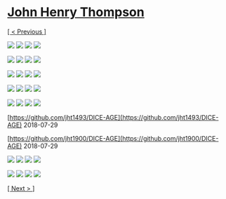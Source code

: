 # [John Henry Thompson](../README.md)

[[ < Previous ]](2018-08-25-1.md)

[![](../media/2018-08-22/Timeline-Photos-Man-vs-nature-thumb.jpg)](../posts/2018-08-22-1.md) [![](../media/2018-08-21/DICE-Colored-Mind-living-in-the-dark-thumb.jpg)](../posts/2018-08-21-1.md) [![](../media/2018-08-15/Timeline-Photos-DICE-Colored-mind-Mining-dark-energy-2-thumb.jpg)](../posts/2018-08-15-1.md) [![](../media/2018-08-13/Timeline-Photos-DICE-Colored-mind-4-meta-dimensions-time-space-l-thumb.jpg)](../posts/2018-08-13-1.md)

[![](../media/2018-08-12/Timeline-Photos-Noted-thumb.jpg)](../posts/2018-08-12-1.md) [![](../media/2018-08-12/Timeline-Photos-DICE-Colored-mind-Mining-dark-energy-thumb.jpg)](../posts/2018-08-12-2.md) [![](../media/2018-08-12/Timeline-Photos-DICE-Colored-mind-Mutant-323-thumb.jpg)](../posts/2018-08-12-3.md) [![](../media/2018-08-10/Timeline-Photos-DICE-Mind-on-the-spectrum-thumb.jpg)](../posts/2018-08-10-1.md)

[![](../media/2018-08-09/Timeline-Photos-Four-forces-thumb.jpg)](../posts/2018-08-09-1.md) [![](../media/2018-08-07/Timeline-Photos-DICE-Glitch-thumb.jpg)](../posts/2018-08-07-1.md) [![](../media/2018-08-07/Timeline-Photos-JHT-the-Barnes-by-Judith-Williams-Thanks-big-sis-thumb.jpg)](../posts/2018-08-07-2.md) [![](../media/2018-08-07/Timeline-Photos-https-10print-org-thumb.jpg)](../posts/2018-08-07-3.md)

[![](../media/2018-08-04/Timeline-Photos-Ardmore-suburban-station-thumb.jpg)](../posts/2018-08-04-1.md) [![](../media/2018-08-04/Timeline-Photos-Smiling-on-the-inside-thumb.jpg)](../posts/2018-08-04-2.md) [![](../media/2018-08-02/Timeline-Photos-Octonions-search-for-meaning-https-www-quantamag-thumb.jpg)](../posts/2018-08-02-1.md) [![](../media/2018-08-01/Timeline-Photos-Quantized-thumb.jpg)](../posts/2018-08-01-1.md)

[![](../media/2018-08-01/Timeline-Photos-I-am-a-black-man-thumb.jpg)](../posts/2018-08-01-2.md) [![](../media/2018-07-31/Sirius-B-transmissions-resume-thumb.jpg)](../posts/2018-07-31-1.md) [![](../media/2018-07-30/Timeline-Photos-Tree-close-up-thumb.jpg)](../posts/2018-07-30-1.md) [![](../media/2018-07-29/Timeline-Photos-Tons-of-fungus-thumb.jpg)](../posts/2018-07-29-1.md)



[https://github.com/jht1493/DICE-AGE](https://github.com/jht1493/DICE-AGE)
2018-07-29



[https://github.com/jht1900/DICE-AGE](https://github.com/jht1900/DICE-AGE)
2018-07-29

[![](../media/2018-03-18/Timeline-Photos-http-www-johnhenrythompson-com-heros-professor-j-thumb.jpg)](../posts/2018-03-18-1.md) [![](../media/2018-03-06/DICE-Colored-mind-mutant-4-thumb.jpg)](../posts/2018-03-06-1.md) [![](../media/2018-03-06/DICE-Colored-mind-mutant-3-thumb.jpg)](../posts/2018-03-06-2.md) [![](../media/2018-03-06/DICE-Colored-mind-mutant-2-thumb.jpg)](../posts/2018-03-06-3.md)

[![](../media/2018-03-06/DICE-Colored-mind-mutant-1-thumb.jpg)](../posts/2018-03-06-4.md) [![](../media/2018-03-04/Timeline-Photos-DICE-Colored-mind-take-me-home-sweet-one-thumb.jpg)](../posts/2018-03-04-1.md) [![](../media/2018-03-03/DICE-Colored-mind-fade-to-black-thumb.jpg)](../posts/2018-03-03-1.md) [![](../media/2018-03-03/DICE-Colored-mind-glitch-from-Sirius-B-transmission-thumb.jpg)](../posts/2018-03-03-2.md)

[[ Next > ]](2018-01-31-1.md)